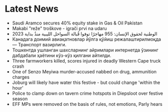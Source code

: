 # Latest News
-  Saudi Aramco secures 40% equity stake in Gas & Oil Pakistan
-  Makabi "reže" troškove - igrači prvi na udaru
-  الوطنية لحقوق الإنسان: 955 مهاجرًا توفوا قُبالة السواحل الليبية منذُ بداية 2023
-  Канадага доимий авиақатновлар йўлга қўйиш режалаштирилмоқда — Транспорт вазирлиги.
-  Тошкентда ушланган шахсларнинг айримлари интернетда ўзининг дабдабали ҳаётини кўз-кўз қилгани айтилди.
-  Three farmworkers killed, scores injured in deadly Western Cape truck crash
-  One of Senzo Meyiwa murder-accused nabbed on drug, ammunition charges
-  Joburg will likely have water this festive - but could change 'within the hour'
-  Police to clamp down on tavern crime hotspots in Diepsloot over festive season
-  EFF MPs were removed on the basis of rules, not emotions, Parly hears
